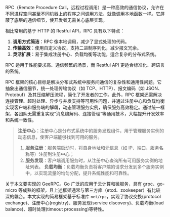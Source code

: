 RPC（Remote Procedure Call，远程过程调用）是一种高效的通信协议，允许在不同进程空间甚至不同机器上的程序之间调用方法，就像调用本地函数一样。它屏蔽了底层的通信细节，使开发者无需关心底层实现。

相比常用的基于 HTTP 的 Restful API，RPC 具有以下特点：

1. **调用方式简洁**：RPC 像本地调用，减少了显式处理的代码。
2. **传输高效**：使用自定义协议，支持二进制序列化，减少报文冗余。
3. **灵活扩展**：易于集成注册中心、负载均衡等功能，适合复杂的分布式系统。

RPC 适用于性能要求高、通信频繁的场景，而 Restful API 更适合标准化、跨语言的系统。

RPC 框架的核心目标是解决分布式系统中服务间通信的复杂性和通用性问题。它抽象出通信细节，统一处理传输协议（如 TCP、HTTP）、报文编码（如 JSON、Protobuf）及其压缩解压流程，简化了开发者的工作。此外，RPC 框架还需解决连接管理、超时处理、异步与并发支持等可用性问题，并通过注册中心和负载均衡实现客户端和服务端的解耦，动态管理服务实例，确保服务高效稳定。通过统一框架，各团队无需重复实现“消息编解码、连接管理”等通用技术，大幅提升开发效率和系统一致性。

> **注册中心**：注册中心是分布式系统中的服务发现组件，用于管理服务实例的动态信息，使客户端能够找到可用的服务。
> 1. **服务注册**：服务端启动时，将自身地址和元信息（如 IP、端口、服务名称等）注册到注册中心；
> 2. **服务发现**：客户端调用服务时，从注册中心查询所有可用服务实例的地址列表。
> **负载均衡**：负载均衡负责将客户端的请求分发到多个服务实例中，以实现流量的均匀分配，提升系统性能和可靠性。

关于本文要实现的 GeeRPC。Go 广泛的应用于云计算和微服务，具有 grpc、go-micro 等成熟的框架，且上述框架通常与第三方库（etcd、zookeeper）有比较深的耦合。本文实现的简易框架基于标准库 `net/rpc`，实现了协议交换(protocol exchange)、注册中心(registry)、服务发现(service discovery)、负载均衡(load balance)、超时处理(timeout processing)等特性。